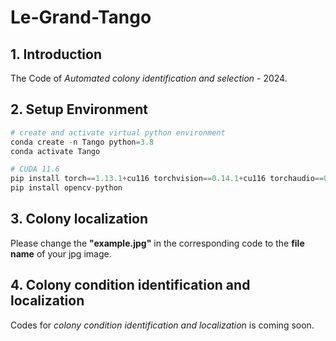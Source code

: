 # Le-Grand-Tango
## 1. Introduction
The Code of *Automated colony identification and selection* - 2024.
## 2. Setup Environment
```python
# create and activate virtual python environment
conda create -n Tango python=3.8
conda activate Tango

# CUDA 11.6
pip install torch==1.13.1+cu116 torchvision==0.14.1+cu116 torchaudio==0.13.1 --extra-index-url https://download.pytorch.org/whl/cu116
pip install opencv-python
```
## 3. Colony localization
Please change the **"example.jpg"** in the corresponding code to the **file name** of your jpg image.
## 4. Colony condition identification and localization
Codes for *colony condition identification and localization* is coming soon.
